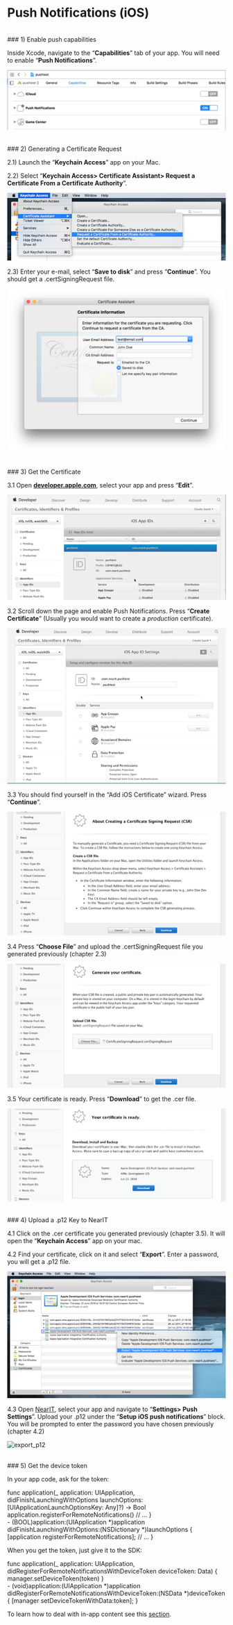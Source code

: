 # Push Notifications (iOS)

<br>
### 1) Enable push capabilities

Inside Xcode, navigate to the “**Capabilities**” tab of your app. You will need to enable “**Push Notifications**”.

![capabilities](push_help/capabilities.png "")

<br>
### 2) Generating a Certificate Request

2.1) Launch the “**Keychain Access**” app on your Mac.

2.2) Select “**Keychain Access> Certificate Assistant> Request a Certificate From a Certificate Authority**”.

![keychain_request](push_help/pushtutorial00.png "")

2.3) Enter your e-mail, select “**Save to disk**” and press “**Continue**”. You should get a .certSigningRequest file.

![save_request](push_help/pushtutorial01.png "")


<br>
### 3) Get the Certificate

3.1 Open <a href="https://developer.apple.com/account/ios/identifier/bundle" target="_blank">**developer.apple.com**</a>, select your app and press “**Edit**”.

![edit_app](push_help/pushtutorial02.gif "")

3.2 Scroll down the page and enable Push Notifications. Press “**Create Certificate**” (Usually you would want to create a *production* certificate).

![enable_push](push_help/pushtutorial03.gif "")

3.3 You should find yourself in the “Add iOS Certificate” wizard. Press “**Continue**”.

![add_certificate](push_help/pushtutorial04.png "")

3.4 Press “**Choose File**” and upload the .certSigningRequest file you generated previously (chapter 2.3)

![add_certificate](push_help/pushtutorial05.png "")

3.5 Your certificate is ready. Press “**Download**” to get the .cer file.

![get_certificate](push_help/pushtutorial06.png "")


<br>
### 4) Upload a .p12 Key to NearIT

4.1 Click on the .cer certificate you generated previously (chapter 3.5). It will open the “**Keychain Access**” app on your mac.


4.2 Find your certificate, click on it and select “**Export**”. Enter a password, you will get a .p12 file.

![export_p12](push_help/pushtutorial08.png "")


4.3 Open [NearIT](https://go.nearit.com), select your app and navigate to “**Settings> Push Settings**”. Upload your .p12 under the “**Setup iOS push notifications**” block. You will be prompted to enter the password you have chosen previously (chapter 4.2)

![export_p12](push_help/09.gif "")


<br>
### 5) Get the device token

In your app code, ask for the token:

<div class="code-swift">
func application(_ application: UIApplication, didFinishLaunchingWithOptions launchOptions: [UIApplicationLaunchOptionsKey: Any]?) -> Bool
    application.registerForRemoteNotifications()
    // ...
}
</div>
<div class="code-objc">
- (BOOL)application:(UIApplication *)application didFinishLaunchingWithOptions:(NSDictionary *)launchOptions {
    [application registerForRemoteNotifications];
    // ...
}
</div>

When you get the token, just give it to the SDK:

<div class="code-swift">
func application(_ application: UIApplication, didRegisterForRemoteNotificationsWithDeviceToken deviceToken: Data) {
    manager.setDeviceToken(token)
}
</div>
<div class="code-objc">
- (void)application:(UIApplication *)application didRegisterForRemoteNotificationsWithDeviceToken:(NSData *)deviceToken {
    [manager setDeviceTokenWithData:token];
}
</div>

To learn how to deal with in-app content see this [section](handle-content.md).
